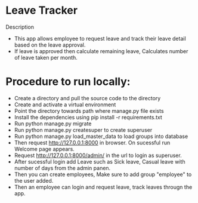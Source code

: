 # Leave Tracker

Description
- This app allows employee to request leave and track their leave detail based on the leave approval.
- If leave is approved then calculate remaining leave, Calculates number of leave taken per month.

# Procedure to run locally:
- Create a directory and pull the source code to the directory
- Create and activate a virtual environment
- Point the directory towards path where manage.py file exists
- Install the dependencies using pip install -r requirements.txt
- Run python manage.py migrate
- Run python manage.py createsuper to create superuser
- Run python manage.py load_master_data to load groups into database
- Then request http://127.0.0.1:8000 in browser. On sucessful run Welcome page appears.
- Request http://127.0.0.1:8000/admin/ in the url to login as superuser.
- After sucessful login add Leave such as Sick leave, Casual leave with number of days from the admin panen.
- Then you can create employees, Make sure to add group "employee" to the user added.
- Then an employee can login and request leave, track leaves througn the app. 

